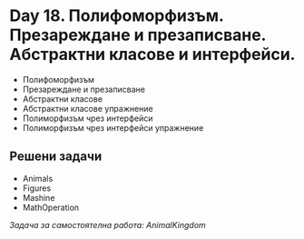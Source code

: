 ﻿# Day 18. Полифоморфизъм. Презареждане и презаписване. Абстрактни класове и интерфейси.
- Полифоморфизъм
- Презареждане и презаписване
- Абстрактни класове
- Абстрактни класове упражнение
- Полиморфизъм чрез интерфейси
- Полиморфизъм чрез интерфейси упражнение
 
## Решени задачи
- Animals
- Figures
- Mashine
- MathOperation

_Задача за самостоятелна работа: AnimalKingdom_